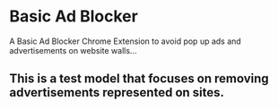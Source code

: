 # Basic Ad Blocker
A Basic Ad Blocker Chrome Extension to avoid pop up ads and advertisements on website walls...

This is a test model that focuses on removing advertisements represented on sites.
-----------------------------------------------------------------------------------------------

